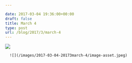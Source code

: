 ```yaml
---

date: 2017-03-04 19:36:00+00:00
draft: false
title: March 4
type: post
url: /blog/2017/3/march-4
---
```


![](/images/2017-03-04-20173march-4/image-asset.jpeg)

  


  
      ![](/images/2017-03-04-20173march-4/image-asset.jpeg)

